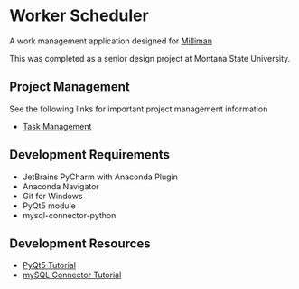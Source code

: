 # Worker Scheduler

A work management application designed for [Milliman](https://us.milliman.com/)

This was completed as a senior design project at Montana State University.

## Project Management

See the following links for important project management information

* [Task Management](https://yodiz.com/)

## Development Requirements

* JetBrains PyCharm with Anaconda Plugin
* Anaconda Navigator
* Git for Windows
* PyQt5 module
* mysql-connector-python

## Development Resources

* [PyQt5 Tutorial](http://zetcode.com/gui/pyqt5/)
* [mySQL Connector Tutorial](https://dev.mysql.com/doc/connector-python/en/connector-python-examples.html)